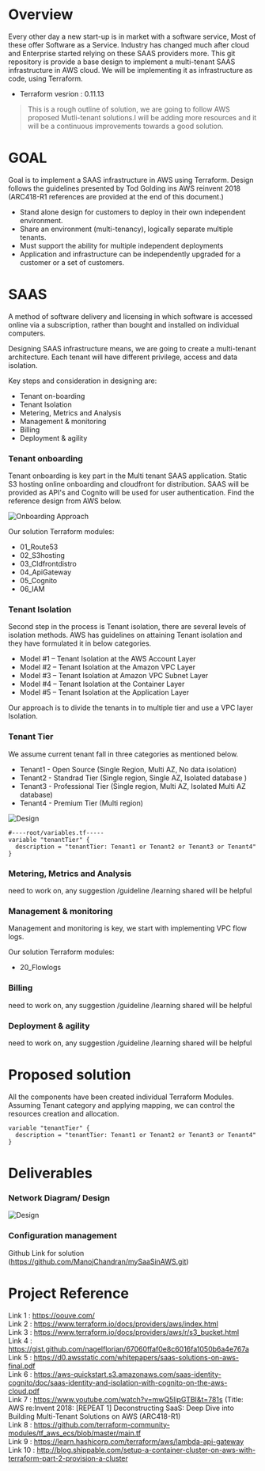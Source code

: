 # Overview

Every other day a new start-up is in market with a software service,  Most of these offer Software as a Service. Industry has changed much after cloud and Enterprise started relying on these SAAS providers more. This git repository is provide a base design to implement a multi-tenant SAAS infrastructure in AWS cloud. We will be implementing it as infrastructure as code, using Terraform.

* Terraform vesrion : 0.11.13

> This is a rough outline of solution, we are going to follow AWS proposed Mutli-tenant solutions.I will be adding more resources and it will be a continuous improvements towards a good solution.

# GOAL

Goal is to implement a SAAS infrastructure in AWS using Terraform. Design follows the guidelines presented by Tod Golding ins AWS reinvent 2018 (ARC418-R1 references are provided at the end of this document.)

* Stand alone design for customers to deploy in their own independent environment.
* Share an environment (multi-tenancy), logically separate multiple tenants.
* Must support the ability for multiple independent deployments
* Application and infrastructure can be independently upgraded for a customer or a set of customers.

# SAAS

A method of software delivery and licensing in which software is accessed online via a subscription, rather than bought and installed on individual computers.

Designing SAAS infrastructure means, we are going to create a multi-tenant architecture. Each tenant will have different privilege, access and data isolation.

Key steps and consideration in designing are:

* Tenant on-boarding
* Tenant Isolation
* Metering, Metrics and Analysis
* Management & monitoring
* Billing
* Deployment & agility

### Tenant onboarding
Tenant onboarding is key part in the Multi tenant SAAS application. Static S3 hosting online onboarding and cloudfront for distribution. SAAS will be provided as API's and Cognito will be used for user authentication. Find the reference design from AWS below.

![Onboarding Approach](./images/Auth.png?raw=true "Title")

Our solution Terraform modules:
* 01_Route53
* 02_S3hosting
* 03_Cldfrontdistro
* 04_ApiGateway
* 05_Cognito
* 06_IAM

### Tenant Isolation

Second step in the process is Tenant isolation, there are several levels of isolation methods. AWS has guidelines on attaining Tenant isolation and they have formulated it in below categories.

* Model #1 – Tenant Isolation at the AWS Account Layer
* Model #2 – Tenant Isolation at the Amazon VPC Layer
* Model #3 – Tenant Isolation at Amazon VPC Subnet Layer
* Model #4 – Tenant Isolation at the Container Layer
* Model #5 – Tenant Isolation at the Application Layer

Our approach is to divide the tenants in to multiple tier and use a VPC layer Isolation.

### Tenant Tier

We assume current tenant fall in three categories as mentioned below.

* Tenant1 - Open Source (Single Region, Multi AZ, No data isolation)
* Tenant2 - Standrad Tier (Single region, Single AZ, Isolated database )
* Tenant3 - Professional Tier (Single region, Multi AZ, Isolated Multi AZ database)
* Tenant4 - Premium Tier (Multi region)

![Design](./images/TenantIsolation.png?raw=true "Title")</br>

```
#----root/variables.tf-----
variable "tenantTier" {
  description = "tenantTier: Tenant1 or Tenant2 or Tenant3 or Tenant4"
}
```

### Metering, Metrics and Analysis
need to work on, any suggestion /guideline /learning shared will be helpful
### Management & monitoring
Management and monitoring is key, we start with implementing VPC flow logs.

Our solution Terraform modules:
* 20_Flowlogs

### Billing
need to work on, any suggestion /guideline /learning shared will be helpful
### Deployment & agility
need to work on, any suggestion /guideline /learning shared will be helpful
# Proposed solution
All the components have been created individual Terraform Modules. Assuming Tenant category and applying mapping, we can control the resources creation and allocation.

```hcl
variable "tenantTier" {
  description = "tenantTier: Tenant1 or Tenant2 or Tenant3 or Tenant4"
}
```

# Deliverables

### Network Diagram/ Design

![Design](./images/Network_diagram.png?raw=true "Title")</br>

### Configuration management

Github Link for solution (https://github.com/ManojChandran/mySaaSinAWS.git)

# Project Reference

Link 1 : https://oouve.com/</br>
Link 2 : https://www.terraform.io/docs/providers/aws/index.html</br>
Link 3 : https://www.terraform.io/docs/providers/aws/r/s3_bucket.html</br>
Link 4 : https://gist.github.com/nagelflorian/67060ffaf0e8c6016fa1050b6a4e767a</br>
Link 5 : https://d0.awsstatic.com/whitepapers/saas-solutions-on-aws-final.pdf</br>
Link 6 : https://aws-quickstart.s3.amazonaws.com/saas-identity-cognito/doc/saas-identity-and-isolation-with-cognito-on-the-aws-cloud.pdf</br>
Link 7 : https://www.youtube.com/watch?v=mwQ5lipGTBI&t=781s (Title: AWS re:Invent 2018: [REPEAT 1] Deconstructing SaaS: Deep Dive into Building Multi-Tenant Solutions on AWS (ARC418-R1)</br>
Link 8 : https://github.com/terraform-community-modules/tf_aws_ecs/blob/master/main.tf</br>
Link 9 : https://learn.hashicorp.com/terraform/aws/lambda-api-gateway</br>
Link 10 : http://blog.shippable.com/setup-a-container-cluster-on-aws-with-terraform-part-2-provision-a-cluster</br>
